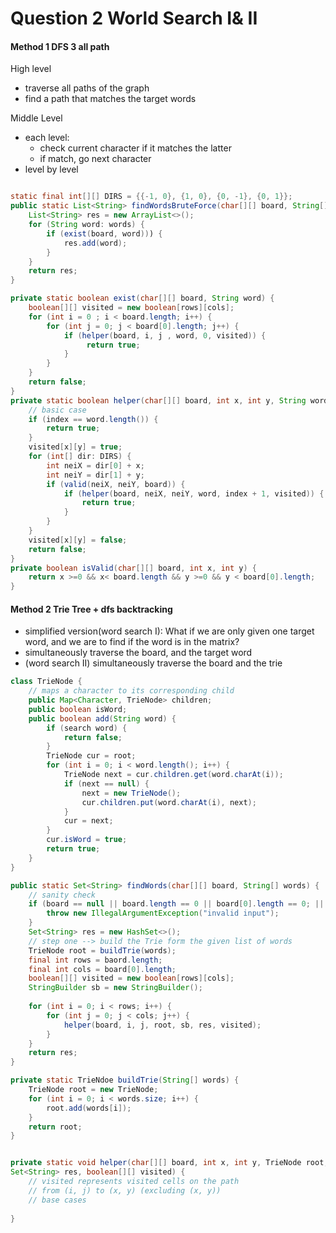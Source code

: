 # Question 2 World Search I& II

#### Method 1 DFS 3 all path

High level

* traverse all paths of the graph
* find a path that matches the target words

Middle Level

* each level:&#x20;
  * check current character if it matches the latter
  * if match, go next character
* level by level



```java

static final int[][] DIRS = {{-1, 0}, {1, 0}, {0, -1}, {0, 1}};
public static List<String> findWordsBruteForce(char[][] board, String[] words) {
    List<String> res = new ArrayList<>();
    for (String word: words) {
        if (exist(board, word))) {
            res.add(word);
        }
    }
    return res;
}

private static boolean exist(char[][] board, String word) {
    boolean[][] visited = new boolean[rows][cols];
    for (int i = 0 ; i < board.length; i++) {
        for (int j = 0; j < board[0].length; j++) {
            if (helper(board, i, j , word, 0, visited)) {
                 return true;
            }
        }
    }
    return false;
}
private static boolean helper(char[][] board, int x, int y, String word, int index, boolean[][] visited) {
    // basic case
    if (index == word.length()) {
        return true;
    }
    visited[x][y] = true;
    for (int[] dir: DIRS) {
        int neiX = dir[0] + x;
        int neiY = dir[1] + y;
        if (valid(neiX, neiY, board)) {
            if (helper(board, neiX, neiY, word, index + 1, visited)) {
                return true;
            }
        }
    }
    visited[x][y] = false;
    return false;
}
private boolean isValid(char[][] board, int x, int y) {
    return x >=0 && x< board.length && y >=0 && y < board[0].length;
}
```





#### Method 2 Trie Tree + dfs backtracking

* simplified version(word search I): What if we are only given one target word, and we are to find if the word is in the matrix?
* simultaneously traverse the board, and the target word
* (word search II) simultaneously traverse the board and the trie

```java
class TrieNode {
    // maps a character to its corresponding child
    public Map<Character, TrieNode> children;
    public boolean isWord;
    public boolean add(String word) {
        if (search word) {
            return false;
        }
        TrieNode cur = root;
        for (int i = 0; i < word.length(); i++) {
            TrieNode next = cur.children.get(word.charAt(i));
            if (next == null) {
                next = new TrieNode();
                cur.children.put(word.charAt(i), next);
            }
            cur = next;
        }
        cur.isWord = true;
        return true;
    }
}

public static Set<String> findWords(char[][] board, String[] words) {
    // sanity check
    if (board == null || board.length == 0 || board[0].length == 0; || words == null || words.length == 0) {
        throw new IllegalArgumentException("invalid input");
    }
    Set<String> res = new HashSet<>();
    // step one --> build the Trie form the given list of words
    TrieNode root = buildTrie(words);
    final int rows = baord.length;
    final int cols = board[0].length;
    boolean[][] visited = new boolean[rows][cols];
    StringBuilder sb = new StringBuilder();
    
    for (int i = 0; i < rows; i++) {
        for (int j = 0; j < cols; j++) {
            helper(board, i, j, root, sb, res, visited);
        }
    }
    return res;
}

private static TrieNdoe buildTrie(String[] words) {
    TrieNode root = new TrieNode;
    for (int i = 0; i < words.size; i++) {
        root.add(words[i]);
    }
    return root;
}


private static void helper(char[][] board, int x, int y, TrieNode root, StringBuilder sb, 
Set<String> res, boolean[][] visited) {
    // visited represents visited cells on the path
    // from (i, j) to (x, y) (excluding (x, y))
    // base cases
    
}
```


